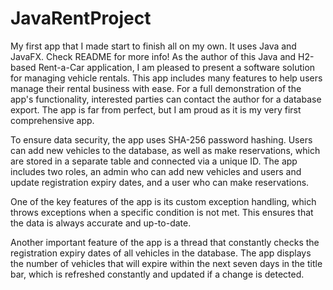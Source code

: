 # JavaRentProject
My first app that I made start to finish all on my own. It uses Java and JavaFX. Check README for more info!
As the author of this Java and H2-based Rent-a-Car application, I am pleased to present a software solution for managing vehicle rentals. This app includes many features to help users manage their rental business with ease. For a full demonstration of the app's functionality, interested parties can contact the author for a database export.
The app is far from perfect, but I am proud as it is my very first comprehensive app.

To ensure data security, the app uses SHA-256 password hashing. Users can add new vehicles to the database, as well as make reservations, which are stored in a separate table and connected via a unique ID. The app includes two roles, an admin who can add new vehicles and users and update registration expiry dates, and a user who can make reservations.

One of the key features of the app is its custom exception handling, which throws exceptions when a specific condition is not met. This ensures that the data is always accurate and up-to-date.

Another important feature of the app is a thread that constantly checks the registration expiry dates of all vehicles in the database. The app displays the number of vehicles that will expire within the next seven days in the title bar, which is refreshed constantly and updated if a change is detected.
